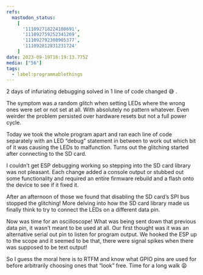 ```yaml
---
refs:
  mastodon_status:
    [
      '111092718224100691',
      '111092759252341269',
      '111092792308905377',
      '111092812831231724'
    ]
date: 2023-09-19T16:19:13.775Z
media: ["56"]
tags:
  - label:programmablethings
---
```


<p>2 days of infuriating debugging solved in 1  line of code changed 😅  .</p>

<p>The symptom was a random glitch when setting LEDs where the wrong ones were set or not set at all. With absolutely no pattern whatever. Even weirder the problem persisted over hardware resets but not a full power cycle. </p><p>Today we took the whole program apart and ran each line of code separately with an LED “debug” statement in between to work out which bit of it was causing the LEDs to malfunction.  Turns out the glitching started after connecting to the SD card.</p>

<p>I couldn’t get ESP debugging working so stepping into the SD card library was not pleasant. Each change added a console output or stubbed out some functionality and required an entire firmware rebuild and a flash onto the device to see if it fixed it. </p><p>After an afternoon of those we found that disabling the SD card’s SPI bus stopped the glitching! More delving into how the SD card library made us finally think to try to connect the LEDs on a different data pin.</p>

<p>Now was time for an oscilloscope! What was being sent down that previous data pin, it wasn’t meant to be used at all. Our first thought was it was an alternative serial out pin to listen for program output. We hooked the ESP up to the scope and it seemed to be that, there were signal spikes when there was supposed to be text output!</p><p>So I guess the moral here is to RTFM and know what GPIO pins are used for before arbitrarily choosing ones that “look” free. Time for a long walk 😩</p>
